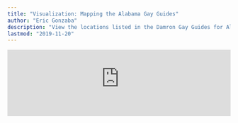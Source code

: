 ```yaml
---
title: "Visualization: Mapping the Alabama Gay Guides"
author: "Eric Gonzaba"
description: "View the locations listed in the Damron Gay Guides for Alabama between 1965 and 1980."
lastmod: "2019-11-20"
---
```


<script type="text/javascript" src="https://cdnjs.cloudflare.com/ajax/libs/iframe-resizer/3.5.16/iframeResizer.min.js"></script>
<style>
  iframe {
    min-width: 100%;
  }
</style>

<iframe id="myIframe" src="https://mappingthegayguides.shinyapps.io/MappingtheAlabamaGuides/" scrolling="no" frameborder="no" style="float:right;">
</iframe>

<script>
  iFrameResize({
    heightCalculationMethod: 'taggedElement'
  });
</script>
